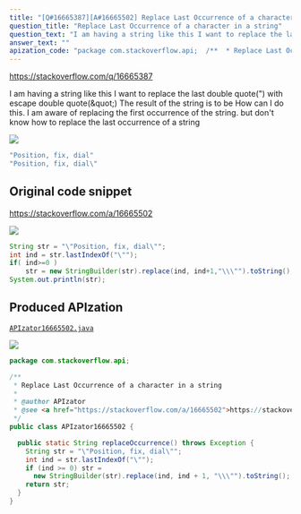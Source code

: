 ```yaml
---
title: "[Q#16665387][A#16665502] Replace Last Occurrence of a character in a string"
question_title: "Replace Last Occurrence of a character in a string"
question_text: "I am having a string like this I want to replace the last double quote(\") with escape double quote(\\\") The result of the string is to be How can I do this. I am aware of replacing the first occurrence of the string. but don't know how to replace the last occurrence of a string"
answer_text: ""
apization_code: "package com.stackoverflow.api;  /**  * Replace Last Occurrence of a character in a string  *  * @author APIzator  * @see <a href=\"https://stackoverflow.com/a/16665502\">https://stackoverflow.com/a/16665502</a>  */ public class APIzator16665502 {    public static String replaceOccurrence() throws Exception {     String str = \"\\\"Position, fix, dial\\\"\";     int ind = str.lastIndexOf(\"\\\"\");     if (ind >= 0) str =       new StringBuilder(str).replace(ind, ind + 1, \"\\\\\\\"\").toString();     return str;   } }"
---
```


https://stackoverflow.com/q/16665387

I am having a string like this
I want to replace the last double quote(&quot;) with escape double quote(\&quot;)
The result of the string is to be
How can I do this. I am aware of replacing the first occurrence of the string. but don&#x27;t know how to replace the last occurrence of a string


<div class="code-logo"><img src="/stackoverflow.png" /></div>

```java
"Position, fix, dial"
"Position, fix, dial\"
```


## Original code snippet

https://stackoverflow.com/a/16665502



<div class="code-logo"><img src="/stackoverflow.png" /></div>

```java
String str = "\"Position, fix, dial\"";
int ind = str.lastIndexOf("\"");
if( ind>=0 )
    str = new StringBuilder(str).replace(ind, ind+1,"\\\"").toString();
System.out.println(str);
```

## Produced APIzation

[`APIzator16665502.java`](https://github.com/pasqualesalza/apization/raw/main/data/search/APIzator16665502.java)

<div class="code-logo"><img src="/apizator.png" /></div>

```java
package com.stackoverflow.api;

/**
 * Replace Last Occurrence of a character in a string
 *
 * @author APIzator
 * @see <a href="https://stackoverflow.com/a/16665502">https://stackoverflow.com/a/16665502</a>
 */
public class APIzator16665502 {

  public static String replaceOccurrence() throws Exception {
    String str = "\"Position, fix, dial\"";
    int ind = str.lastIndexOf("\"");
    if (ind >= 0) str =
      new StringBuilder(str).replace(ind, ind + 1, "\\\"").toString();
    return str;
  }
}

```